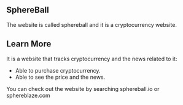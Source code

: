 ## SphereBall

The website is called sphereball and it is a cryptocurrency website.


## Learn More

It is a website that tracks cryptocurrency and the news related to it:

- Able to purchase cryptocurrency.
- Able to see the price and the news.

You can check out the website by searching sphereball.io or sphereblaze.com



